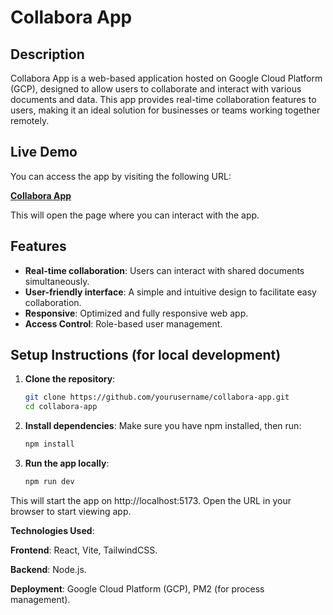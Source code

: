 # Collabora App

## Description

Collabora App is a web-based application hosted on Google Cloud Platform (GCP), designed to allow users to collaborate and interact with various documents and data. This app provides real-time collaboration features to users, making it an ideal solution for businesses or teams working together remotely.

## Live Demo

You can access the app by visiting the following URL:

[**Collabora App**](http://34.132.245.252:5173/)

This will open the page where you can interact with the app.

## Features

- **Real-time collaboration**: Users can interact with shared documents simultaneously.
- **User-friendly interface**: A simple and intuitive design to facilitate easy collaboration.
- **Responsive**: Optimized and fully responsive web app.
- **Access Control**: Role-based user management.

## Setup Instructions (for local development)

1. **Clone the repository**:

   ```bash
   git clone https://github.com/yourusername/collabora-app.git
   cd collabora-app
   
3. **Install dependencies**: Make sure you have npm installed, then run:
   
   ```bash
   npm install
   
5. **Run the app locally**:
   
   ```bash
   npm run dev
This will start the app on http://localhost:5173. Open the URL in your browser to start viewing app.

**Technologies Used**:

**Frontend**: React, Vite, TailwindCSS.

**Backend**: Node.js.

**Deployment**: Google Cloud Platform (GCP), PM2 (for process management).

